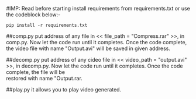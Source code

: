 #IMP: Read before starting
install requirements from  requirements.txt or use the codeblock below:- 
```
pip install -r requirements.txt
```

##comp.py
put address of any file in  << file_path = "Compress.rar" >>, in comp.py. Now let the code run until it completes. Once the code complete, the video file with name 
"Output.avi" will be saved in given address.

##decomp.py
put address of any cideo file in  << video_path = "output.avi" >>, in decomp.py. Now let the code run until it completes. Once the code complete, the file will be  
restored with name "Output.rar.

##play.py
it allows you to play video generated.
